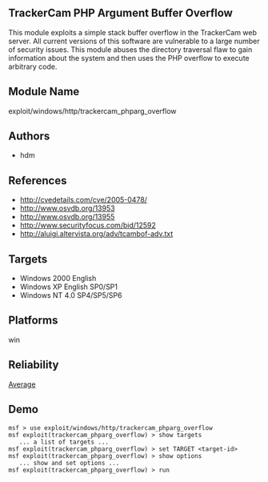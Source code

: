 ## TrackerCam PHP Argument Buffer Overflow

This module exploits a simple stack buffer overflow in the 
TrackerCam web server. All current versions of this software 
are vulnerable to a large number of security issues. This 
module abuses the directory traversal flaw to gain 
information about the system and then uses the PHP overflow 
to execute arbitrary code.


## Module Name
exploit/windows/http/trackercam_phparg_overflow

## Authors
* hdm


## References
* http://cvedetails.com/cve/2005-0478/
* http://www.osvdb.org/13953
* http://www.osvdb.org/13955
* http://www.securityfocus.com/bid/12592
* http://aluigi.altervista.org/adv/tcambof-adv.txt



## Targets
* Windows 2000 English
* Windows XP English SP0/SP1
* Windows NT 4.0 SP4/SP5/SP6


## Platforms
win

## Reliability
[Average](https://github.com/rapid7/metasploit-framework/wiki/Exploit-Ranking)

## Demo

```
msf > use exploit/windows/http/trackercam_phparg_overflow
msf exploit(trackercam_phparg_overflow) > show targets
   ... a list of targets ...
msf exploit(trackercam_phparg_overflow) > set TARGET <target-id>
msf exploit(trackercam_phparg_overflow) > show options
   ... show and set options ...
msf exploit(trackercam_phparg_overflow) > run
```
    
    